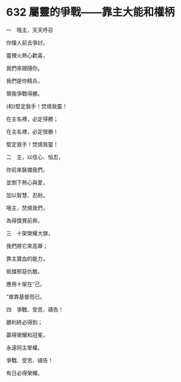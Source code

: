 # 632 屬靈的爭戰——靠主大能和權柄

一　哦主，天天呼召

你僕人前去爭討，

靈裡火熱心歡喜，

我們來跟隨你。

我們是你精兵，

領我爭戰得勝。

(和)堅定我手！焚燒我靈！

在主名裡，必定得勝；

在主名裡，必定很勝！

堅定我手！焚燒我靈！

二　主，以信心、恒忍，

你前來裝備我們，

並倒下熱心與愛，

加以智慧、忍耐。

哦主，焚燒我們，

為得獎賞前奔。

三　十架榮耀大旗，

我們將它來高舉；

靠主寶血的能力，

抵擋邪惡仇敵。

應用十架在“己，

”單靠基督而已。

四　爭戰、受苦、禱告！

勝利終必得到；

贏得榮耀和冠冕，

永遠同主掌權。

爭戰、受苦、禱告！

有日必得榮耀。

